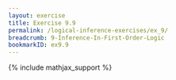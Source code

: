 ```yaml
---
layout: exercise
title: Exercise 9.9
permalink: /logical-inference-exercises/ex_9/
breadcrumb: 9-Inference-In-First-Order-Logic
bookmarkID: ex9.9
---
```


{% include mathjax_support %}
